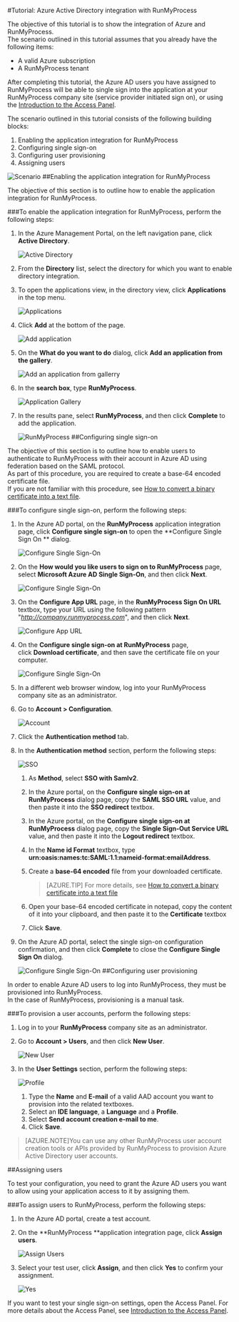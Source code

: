<properties 
    pageTitle="Tutorial: Azure Active Directory integration with RunMyProcess | Microsoft Azure" 
    description="Learn how to use RunMyProcess with Azure Active Directory to enable single sign-on, automated provisioning, and more!" 
    services="active-directory" 
    authors="markusvi"  
    documentationCenter="na" 
    manager="stevenpo"/>
<tags 
    ms.service="active-directory" 
    ms.devlang="na" 
    ms.topic="article" 
    ms.tgt_pltfrm="na" 
    ms.workload="identity" 
    ms.date="01/12/2016" 
    ms.author="markvi" />

#Tutorial: Azure Active Directory integration with RunMyProcess
  
The objective of this tutorial is to show the integration of Azure and RunMyProcess.  
The scenario outlined in this tutorial assumes that you already have the following items:

-   A valid Azure subscription
-   A RunMyProcess tenant
  
After completing this tutorial, the Azure AD users you have assigned to RunMyProcess will be able to single sign into the application at your RunMyProcess company site (service provider initiated sign on), or using the [Introduction to the Access Panel](active-directory-saas-access-panel-introduction.md).
  
The scenario outlined in this tutorial consists of the following building blocks:

1.  Enabling the application integration for RunMyProcess
2.  Configuring single sign-on
3.  Configuring user provisioning
4.  Assigning users

![Scenario](./media/active-directory-saas-runmyprocess-tutorial/IC789614.png "Scenario")
##Enabling the application integration for RunMyProcess
  
The objective of this section is to outline how to enable the application integration for RunMyProcess.

###To enable the application integration for RunMyProcess, perform the following steps:

1.  In the Azure Management Portal, on the left navigation pane, click **Active Directory**.

    ![Active Directory](./media/active-directory-saas-runmyprocess-tutorial/IC700993.png "Active Directory")

2.  From the **Directory** list, select the directory for which you want to enable directory integration.

3.  To open the applications view, in the directory view, click **Applications** in the top menu.

    ![Applications](./media/active-directory-saas-runmyprocess-tutorial/IC700994.png "Applications")

4.  Click **Add** at the bottom of the page.

    ![Add application](./media/active-directory-saas-runmyprocess-tutorial/IC749321.png "Add application")

5.  On the **What do you want to do** dialog, click **Add an application from the gallery**.

    ![Add an application from gallerry](./media/active-directory-saas-runmyprocess-tutorial/IC749322.png "Add an application from gallerry")

6.  In the **search box**, type **RunMyProcess**.

    ![Application Gallery](./media/active-directory-saas-runmyprocess-tutorial/IC789615.png "Application Gallery")

7.  In the results pane, select **RunMyProcess**, and then click **Complete** to add the application.

    ![RunMyProcess](./media/active-directory-saas-runmyprocess-tutorial/IC789616.png "RunMyProcess")
##Configuring single sign-on
  
The objective of this section is to outline how to enable users to authenticate to RunMyProcess with their account in Azure AD using federation based on the SAML protocol.  
As part of this procedure, you are required to create a base-64 encoded certificate file.  
If you are not familiar with this procedure, see [How to convert a binary certificate into a text file](http://youtu.be/PlgrzUZ-Y1o).

###To configure single sign-on, perform the following steps:

1.  In the Azure AD portal, on the **RunMyProcess** application integration page, click **Configure single sign-on** to open the **Configure Single Sign On ** dialog.

    ![Configure Single Sign-On](./media/active-directory-saas-runmyprocess-tutorial/IC789617.png "Configure Single Sign-On")

2.  On the **How would you like users to sign on to RunMyProcess** page, select **Microsoft Azure AD Single Sign-On**, and then click **Next**.

    ![Configure Single Sign-On](./media/active-directory-saas-runmyprocess-tutorial/IC789622.png "Configure Single Sign-On")

3.  On the **Configure App URL** page, in the **RunMyProcess Sign On URL** textbox, type your URL using the following pattern "*http://company.runmyprocess.com*", and then click **Next**.

    ![Configure App URL](./media/active-directory-saas-runmyprocess-tutorial/IC789623.png "Configure App URL")

4.  On the **Configure single sign-on at RunMyProcess** page, click **Download certificate**, and then save the certificate file on your computer.

    ![Configure Single Sign-On](./media/active-directory-saas-runmyprocess-tutorial/IC789624.png "Configure Single Sign-On")

5.  In a different web browser window, log into your RunMyProcess company site as an administrator.

6.  Go to **Account \> Configuration**.

    ![Account](./media/active-directory-saas-runmyprocess-tutorial/IC789625.png "Account")

7.  Click the **Authentication method** tab.

8.  In the **Authentication method** section, perform the following steps:

    ![SSO](./media/active-directory-saas-runmyprocess-tutorial/IC789626.png "SSO")

    1.  As **Method**, select **SSO with Samlv2**.
    2.  In the Azure portal, on the **Configure single sign-on at RunMyProcess** dialog page, copy the **SAML SSO URL** value, and then paste it into the **SSO redirect** textbox.
    3.  In the Azure portal, on the **Configure single sign-on at RunMyProcess** dialog page, copy the **Single Sign-Out Service URL** value, and then paste it into the **Logout redirect** textbox.
    4.  In the **Name id Format** textbox, type **urn:oasis:names:tc:SAML:1.1:nameid-format:emailAddress**.
    5.  Create a **base-64 encoded** file from your downloaded certificate.  

        >[AZURE.TIP] For more details, see [How to convert a binary certificate into a text file](http://youtu.be/PlgrzUZ-Y1o)

    6.  Open your base-64 encoded certificate in notepad, copy the content of it into your clipboard, and then paste it to the **Certificate** textbox
    7.  Click **Save**.

9.  On the Azure AD portal, select the single sign-on configuration confirmation, and then click **Complete** to close the **Configure Single Sign On** dialog.

    ![Configure Single Sign-On](./media/active-directory-saas-runmyprocess-tutorial/IC789627.png "Configure Single Sign-On")
##Configuring user provisioning
  
In order to enable Azure AD users to log into RunMyProcess, they must be provisioned into RunMyProcess.  
In the case of RunMyProcess, provisioning is a manual task.

###To provision a user accounts, perform the following steps:

1.  Log in to your **RunMyProcess** company site as an administrator.

2.  Go to **Account \> Users**, and then click **New User**.

    ![New User](./media/active-directory-saas-runmyprocess-tutorial/IC789631.png "New User")

3.  In the **User Settings** section, perform the following steps:

    ![Profile](./media/active-directory-saas-runmyprocess-tutorial/IC789632.png "Profile")

    1.  Type the **Name** and **E-mail** of a valid AAD account you want to provision into the related textboxes.
    2.  Select an **IDE language**, a **Language** and a **Profile**.
    3.  Select **Send account creation e-mail to me**.
    4.  Click **Save**.

>[AZURE.NOTE]You can use any other RunMyProcess user account creation tools or APIs provided by RunMyProcess to provision Azure Active Directory user accounts.

##Assigning users
  
To test your configuration, you need to grant the Azure AD users you want to allow using your application access to it by assigning them.

###To assign users to RunMyProcess, perform the following steps:

1.  In the Azure AD portal, create a test account.

2.  On the **RunMyProcess **application integration page, click **Assign users**.

    ![Assign Users](./media/active-directory-saas-runmyprocess-tutorial/IC789633.png "Assign Users")

3.  Select your test user, click **Assign**, and then click **Yes** to confirm your assignment.

    ![Yes](./media/active-directory-saas-runmyprocess-tutorial/IC767830.png "Yes")
  
If you want to test your single sign-on settings, open the Access Panel. For more details about the Access Panel, see [Introduction to the Access Panel](active-directory-saas-access-panel-introduction.md).